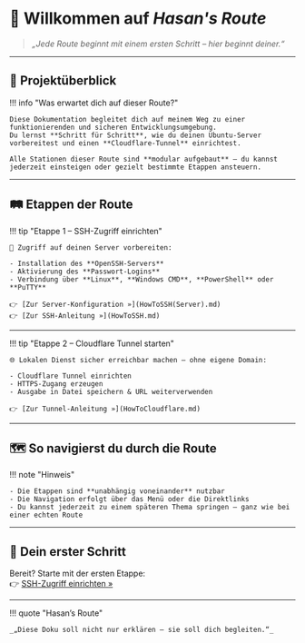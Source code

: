 # 🧭 Willkommen auf *Hasan's Route*

> _„Jede Route beginnt mit einem ersten Schritt – hier beginnt deiner.“_

---

## 🚧 Projektüberblick

!!! info "Was erwartet dich auf dieser Route?"

    Diese Dokumentation begleitet dich auf meinem Weg zu einer funktionierenden und sicheren Entwicklungsumgebung.  
    Du lernst **Schritt für Schritt**, wie du deinen Ubuntu-Server vorbereitest und einen **Cloudflare-Tunnel** einrichtest.

    Alle Stationen dieser Route sind **modular aufgebaut** – du kannst jederzeit einsteigen oder gezielt bestimmte Etappen ansteuern.

---

## 🛤️ Etappen der Route

!!! tip "Etappe 1 – SSH-Zugriff einrichten"

    🔐 Zugriff auf deinen Server vorbereiten:

    - Installation des **OpenSSH-Servers**
    - Aktivierung des **Passwort-Logins**
    - Verbindung über **Linux**, **Windows CMD**, **PowerShell** oder **PuTTY**

    👉 [Zur Server-Konfiguration »](HowToSSH(Server).md)
    👉 [Zur SSH-Anleitung »](HowToSSH.md)  
    

---

!!! tip "Etappe 2 – Cloudflare Tunnel starten"

    🌐 Lokalen Dienst sicher erreichbar machen – ohne eigene Domain:

    - Cloudflare Tunnel einrichten
    - HTTPS-Zugang erzeugen
    - Ausgabe in Datei speichern & URL weiterverwenden

    👉 [Zur Tunnel-Anleitung »](HowToCloudflare.md)

---

## 🗺️ So navigierst du durch die Route

!!! note "Hinweis"

    - Die Etappen sind **unabhängig voneinander** nutzbar  
    - Die Navigation erfolgt über das Menü oder die Direktlinks  
    - Du kannst jederzeit zu einem späteren Thema springen – ganz wie bei einer echten Route

---

## 🚀 Dein erster Schritt

Bereit? Starte mit der ersten Etappe:  
👉 [SSH-Zugriff einrichten »](HowToSSH.md)

---

!!! quote "Hasan’s Route"

    _„Diese Doku soll nicht nur erklären – sie soll dich begleiten.“_
